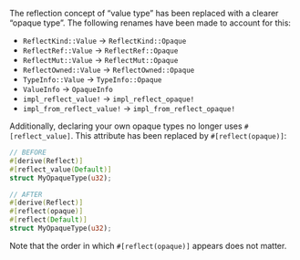 The reflection concept of “value type” has been replaced with a clearer “opaque type”. The following renames have been made to account for this:

- `ReflectKind::Value` → `ReflectKind::Opaque`
- `ReflectRef::Value` → `ReflectRef::Opaque`
- `ReflectMut::Value` → `ReflectMut::Opaque`
- `ReflectOwned::Value` → `ReflectOwned::Opaque`
- `TypeInfo::Value` → `TypeInfo::Opaque`
- `ValueInfo` → `OpaqueInfo`
- `impl_reflect_value!` → `impl_reflect_opaque!`
- `impl_from_reflect_value!` → `impl_from_reflect_opaque!`

Additionally, declaring your own opaque types no longer uses `#[reflect_value]`. This attribute has been replaced by `#[reflect(opaque)]`:

```rust
// BEFORE
#[derive(Reflect)]
#[reflect_value(Default)]
struct MyOpaqueType(u32);

// AFTER
#[derive(Reflect)]
#[reflect(opaque)]
#[reflect(Default)]
struct MyOpaqueType(u32);
```

Note that the order in which `#[reflect(opaque)]` appears does not matter.
